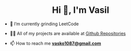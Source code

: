 <h1 align="center">Hi 👋, I'm Vasil</h1>

- 🌱 I’m currently grinding LeetCode

- 👨‍💻 All of my projects are available at [Github Repositories](https://github.com/vasilm1?tab=repositories)

- 📫 How to reach me **vasko1087@gmail.com**


<p align="left">
</p>
